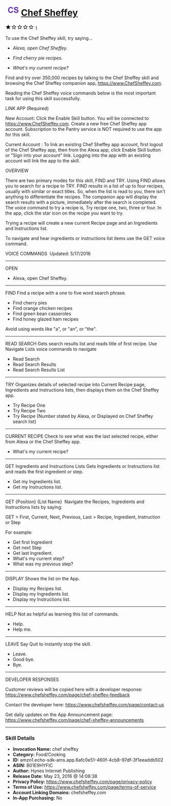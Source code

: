 # &nbsp;<img src="skill_icon" alt="Chef Sheffey icon" width="36"> [Chef Sheffey](http://alexa.amazon.com/#skills/amzn1.echo-sdk-ams.app.6afc0e51-460f-4cb8-97df-3f1eeaddb502)
![1 stars](../../images/ic_star_black_18dp_1x.png)![1 stars](../../images/ic_star_border_black_18dp_1x.png)![1 stars](../../images/ic_star_border_black_18dp_1x.png)![1 stars](../../images/ic_star_border_black_18dp_1x.png)![1 stars](../../images/ic_star_border_black_18dp_1x.png) 1

To use the Chef Sheffey skill, try saying...

* *Alexa, open Chef Sheffey.*

* *Find cherry pie recipes.*

* *What's my current recipe?*

Find and try over 350,000 recipes by talking to the Chef Sheffey skill and browsing the Chef Sheffey companion app, https://www.ChefSheffey.com.

Reading the Chef Sheffey voice commands below is the most important task for using this skill successfully.

LINK APP (Required)

New Account: Click the Enable Skill button. You will be connected to https://www.ChefSheffey.com. Create a new free Chef Sheffey app account. Subscription to the Pantry service is NOT required to use the app for this skill.

Current Account : To link an existing Chef Sheffey app account, first logout of the Chef Sheffey app, then from the Alexa app, click Enable Skill button or "Sign into your account" link. Logging into the app with an existing account will link the app to the skill.

OVERVIEW

There are two primary modes for this skill, FIND and TRY. Using FIND allows you to search for a recipe to TRY. FIND results in a list of up to four recipes, usually with similar or exact titles. So, when the list is read to you, there isn't anything to differentiate the recipes. The companion app will display the search results with a picture, immediately after the search is completed. The voice command to try a recipe is, Try recipe one, two, three or four. In the app, click the star icon on the recipe you want to try.

Trying a recipe will create a new current Recipe page and an Ingredients and Instructions list.

To navigate and hear ingredients or instructions list items use the GET voice command. 

VOICE COMMANDS 
Updated: 5/17/2016

--------------------------------------
OPEN
- Alexa, open Chef Sheffey.

--------------------------------------
FIND
Find a recipe with a one to five word search phrase.

- Find cherry pies
- Find orange chicken recipes
- Find green bean casseroles
- Find honey glazed ham recipes 

Avoid using words like "a", or "an", or "the".

--------------------------------------
READ SEARCH
Gets search results list and reads title of first recipe. Use Navigate Lists voice commands to navigate

- Read Search
- Read Search Results
- Read Search Results List

--------------------------------------
TRY
Organizes details of selected recipe into Current Recipe page, Ingredients and Instructions lists, then displays them on the Chef Sheffey app.

- Try Recipe One
- Try Recipe Two
- Try Recipe {Number stated by Alexa, or Displayed on Chef Sheffey search list}

--------------------------------------
CURRENT RECIPE
Check to see what was the last selected recipe, either from Alexa or the Chef Sheffey app.

- What's my current recipe?

--------------------------------------
GET Ingredients and Instructions Lists
Gets Ingredients or Instructions list and reads the first ingredient or step.

- Get my Ingredients list.
- Get my Instructions list.

--------------------------------------
GET {Position} {List Name} 
Navigate the Recipes, Ingredients and Instructions lists by saying:

GET >
First, Current, Next, Previous, Last >
Recipe, Ingredient, Instruction or Step 

For example:
- Get first Ingredient
- Get next Step
- Get last Ingredient.
- What's my current step?
- What was my previous step?

--------------------------------------
DISPLAY
Shows the list on the App.

- Display my Recipes list.
- Display my Ingredients list.
- Display my Instructions list.

--------------------------------------
HELP
Not as helpful as learning this list of commands.

- Help.
- Help me.

--------------------------------------
LEAVE
Say Quit to instantly stop the skill.

- Leave.
- Good bye.
- Bye.


--------------------------------------
DEVELOPER RESPONSES
 
Customer reviews will be copied here with a developer response:
https://www.chefsheffey.com/page/chef-sheffey-feedback

Contact the developer here:
https://www.chefsheffey.com/page/contact-us

Get daily updates on the App Announcement page:
https://www.chefsheffey.com/page/chef-sheffey-announcements

***

### Skill Details

* **Invocation Name:** chef sheffey
* **Category:** Food/Cooking
* **ID:** amzn1.echo-sdk-ams.app.6afc0e51-460f-4cb8-97df-3f1eeaddb502
* **ASIN:** B01E9HYFIC
* **Author:** Hynes Internet Publishing
* **Release Date:** May 23, 2016 @ 14:08:38
* **Privacy Policy:** https://www.chefsheffey.com/page/privacy-policy
* **Terms of Use:** https://www.chefsheffey.com/page/terms-of-service
* **Account Linking Domains:** chefsheffey.com
* **In-App Purchasing:** No
